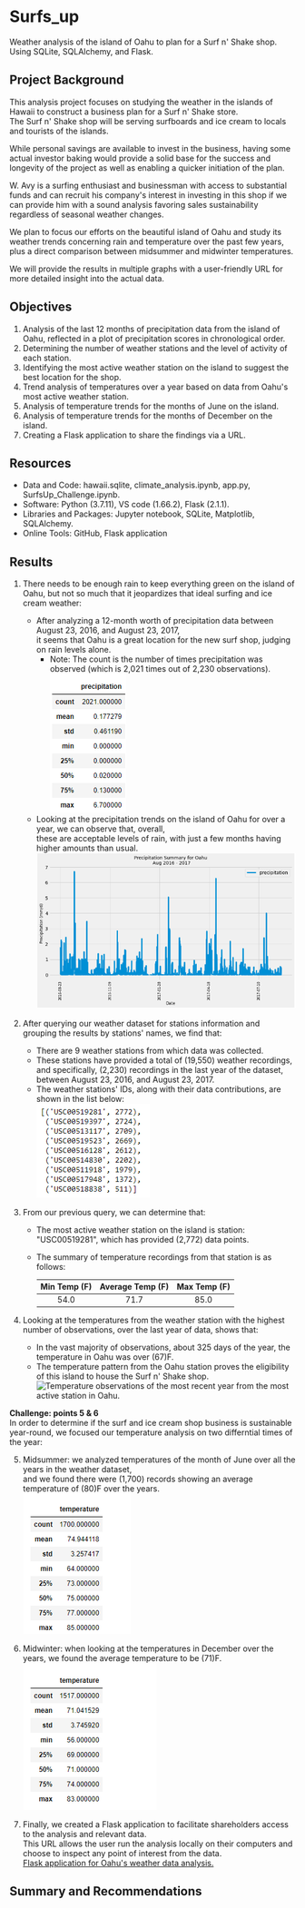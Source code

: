 # Surfs_up
Weather analysis of the island of Oahu to plan for a Surf n' Shake shop.<br>
Using SQLite, SQLAlchemy, and Flask.

## Project Background
This analysis project focuses on studying the weather in the islands of Hawaii to construct a business plan for a Surf n' Shake store. <br>
The Surf n' Shake shop will be serving surfboards and ice cream to locals and tourists of the islands. <br>

While personal savings are available to invest in the business, having some actual investor baking would provide a solid base for the success and longevity of the project as well as enabling a quicker initiation of the plan. <br>

W. Avy is a surfing enthusiast and businessman with access to substantial funds and can recruit his company's interest in investing in this shop if we can provide him with a sound analysis favoring sales sustainability regardless of seasonal weather changes. <br>

We plan to focus our efforts on the beautiful island of Oahu and study its weather trends concerning rain and temperature over the past few years, plus a direct comparison between midsummer and midwinter temperatures. <br>

We will provide the results in multiple graphs with a user-friendly URL for more detailed insight into the actual data. <br>

## Objectives
1. Analysis of the last 12 months of precipitation data from the island of Oahu, reflected in a plot of precipitation scores in chronological order. 
2. Determining the number of weather stations and the level of activity of each station. 
3. Identifying the most active weather station on the island to suggest the best location for the shop. 
4. Trend analysis of temperatures over a year based on data from Oahu's most active weather station. 
5. Analysis of temperature trends for the months of June on the island.
6. Analysis of temperature trends for the months of December on the island. 
7. Creating a Flask application to share the findings via a URL. 

## Resources
- Data and Code: hawaii.sqlite, climate_analysis.ipynb, app.py, SurfsUp_Challenge.ipynb.
- Software: Python (3.7.11), VS code (1.66.2), Flask (2.1.1).
- Libraries and Packages: Jupyter notebook, SQLite, Matplotlib, SQLAlchemy. 
- Online Tools: GitHub, Flask application

## Results
1. There needs to be enough rain to keep everything green on the island of Oahu, but not so much that it jeopardizes that ideal surfing and ice cream weather: <br>
    - After analyzing a 12-month worth of precipitation data between August 23, 2016, and August 23, 2017, <br> it seems that Oahu is a great location for the new surf shop, judging on rain levels alone. <br>
      - Note: The count is the number of times precipitation was observed (which is 2,021 times out of 2,230 observations). <br> 
  ![Summary Statistics of Precipitation in Oahu in a Year.](./Images/precipitation_stats.png)
    - Looking at the precipitation trends on the island of Oahu for over a year, we can observe that, overall, <br> 
 these are acceptable levels of rain, with just a few months having higher amounts than usual. <br>
   ![Precipitaion Per Day during the year between August 23, 2016, and August 23, 2017, in Oahu.](./Images/precipitation_per_day.png)

2. After querying our weather dataset for stations information and grouping the results by stations' names, we find that: <br>
    - There are 9 weather stations from which data was collected. <br>
    - These stations have provided a total of (19,550) weather recordings, and specifically, (2,230) recordings in the last year of the dataset, <br>
    between August 23, 2016, and August 23, 2017. <br>
    - The weather stations' IDs, along with their data contributions, are shown in the list below: <br>
   ![Weather Stations in Oahu island and their precipitation data contributions.](./Images/stations_activity.png)

3. From our previous query, we can determine that: 
    - The most active weather station on the island is station: "USC00519281", which has provided (2,772) data points. <br>
    - The summary of temperature recordings from that station is as follows: <br>

        |Min Temp (F)|Average Temp (F)|Max Temp (F)|
        |:---:|:---:|:---:|
        |54.0 |71.7 |85.0 |

4. Looking at the temperatures from the weather station with the highest number of observations, over the last year of data, shows that: <br>
    - In the vast majority of observations, about 325 days of the year, the temperature in Oahu was over (67)F. <br>
    - The temperature pattern from the Oahu station proves the eligibility of this island to house the Surf n' Shake shop. <br>
   ![Temperature observations of the most recent year from the most active station in Oahu.](.Images/temp_active_station.png)

**Challenge: points 5 & 6** <br>
In order to determine if the surf and ice cream shop business is sustainable year-round, we focused our temperature analysis on two differntial times of the year: <br>

5. Midsummer: we analyzed temperatures of the month of June over all the years in the weather dataset, <br>
    and we found there were (1,700) records showing an average temperature of (80)F over the years. <br>
    ![Summary Statistics of all Temperatures for the Month of June](./Images/june_temps_stats.png)
    
6. Midwinter: when looking at the temperatures in December over the years, we found the average temperature to be (71)F. <br>
	  ![Summary Statistics of all Temperatures for the Month of December](./Images/dec_temps_stats.png)

7. Finally, we created a Flask application to facilitate shareholders access to the analysis and relevant data. <br>
This URL allows the user run the analysis locally on their computers and choose to inspect any point of interest from the data. <br>
[Flask application for Oahu's weather data analysis.](http://127.0.0.1:5000/)

## Summary and Recommendations























